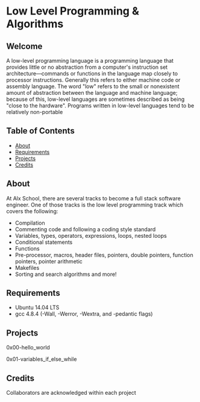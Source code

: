 # Low Level Programming & Algorithms


## Welcome
A low-level programming language is a programming language that provides little or no abstraction from a computer's instruction set architecture—commands or functions in the language map closely to processor instructions. Generally this refers to either machine code or assembly language. The word "low" refers to the small or nonexistent amount of abstraction between the language and machine language; because of this, low-level languages are sometimes described as being "close to the hardware". Programs written in low-level languages tend to be relatively non-portable

## Table of Contents
- [About](https://github.com/Victoria-Agbenorku/alx-low_level_programming/#about)
- [Requirements](https://github.com/Victoria-Agbenorku/alx-low_level_programming/#requirements)
- [Projects](https://github.com/Victoria-Agbenorku/alx-low_level_programming/#projects)
- [Credits](https://github.com/Victoria-Agbenorku/alx-low_level_programming/#credits)
## About
At Alx School, there are several tracks to become a full stack software engineer. One of those tracks is the low level programming track which covers the following:

- Compilation
- Commenting code and following a coding style standard
- Variables, types, operators, expressions, loops, nested loops
- Conditional statements
- Functions
- Pre-processor, macros, header files, pointers, double pointers, function pointers, pointer arithmetic
- Makefiles
- Sorting and search algorithms and more!
## Requirements
- Ubuntu 14.04 LTS
- gcc 4.8.4 (-Wall, -Werror, -Wextra, and -pedantic flags)
## Projects
0x00-hello_world

0x01-variables_if_else_while

## Credits
Collaborators are acknowledged within each project
